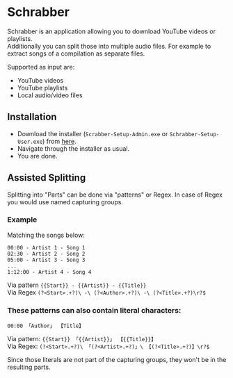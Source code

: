 # Schrabber

Schrabber is an application allowing you to download YouTube videos or playlists.  
Additionally you can split those into multiple audio files. For example to extract songs of a compilation as separate files.

Supported as input are:
- YouTube videos
- YouTube playlists
- Local audio/video files

## Installation

- Download the installer (`Scrabber-Setup-Admin.exe` or `Schrabber-Setup-User.exe`) from [here](https://github.com/SpaceEEC/Schrabber/releases).
- Navigate through the installer as usual.
- You are done.

## Assisted Splitting

Splitting into "Parts" can be done via "patterns" or Regex. In case of Regex you would use named capturing groups.

### Example

Matching the songs below:
```
00:00 - Artist 1 - Song 1
02:30 - Artist 2 - Song 2
05:00 - Artist 3 - Song 3
...
1:12:00 - Artist 4 - Song 4
```

Via pattern ``{{Start}} - {{Artist}} - {{Title}}``  
Via Regex ``(?<Start>.+?)\ -\ (?<Author>.+?)\ -\ (?<Title>.+?)\r?$``

### These patterns can also contain literal characters:

```
00:00 「Author」 【Title】
```

Via pattern: ``{{Start}} 「{{Artist}}」 【{{Title}}】``  
Via Regex: ``(?<Start>.+?)\ 「(?<Artist>.+?)」\ 【(?<Title>.+?)】\r?$``

Since those literals are not part of the capturing groups, they won't be in the resulting parts.